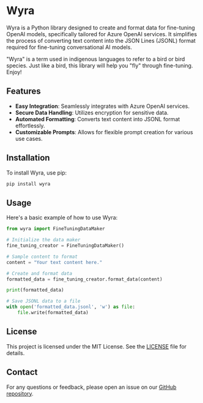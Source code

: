 # Wyra

Wyra is a Python library designed to create and format data for fine-tuning OpenAI models, specifically tailored for Azure OpenAI services. It simplifies the process of converting text content into the JSON Lines (JSONL) format required for fine-tuning conversational AI models.

"Wyra" is a term used in indigenous languages to refer to a bird or bird species. Just like a bird, this library will help you "fly" through fine-tuning. Enjoy!

## Features

- **Easy Integration**: Seamlessly integrates with Azure OpenAI services.
- **Secure Data Handling**: Utilizes encryption for sensitive data.
- **Automated Formatting**: Converts text content into JSONL format effortlessly.
- **Customizable Prompts**: Allows for flexible prompt creation for various use cases.

## Installation

To install Wyra, use pip:

```sh
pip install wyra
```

## Usage

Here's a basic example of how to use Wyra:

```python
from wyra import FineTuningDataMaker

# Initialize the data maker
fine_tuning_creator = FineTuningDataMaker()

# Sample content to format
content = "Your text content here."

# Create and format data
formatted_data = fine_tuning_creator.format_data(content)

print(formatted_data)

# Save JSONL data to a file
with open('formatted_data.jsonl', 'w') as file:
    file.write(formatted_data)
```

## License

This project is licensed under the MIT License. See the [LICENSE](https://github.com/sauloleite/wyra/blob/main/LICENSE) file for details.

## Contact

For any questions or feedback, please open an issue on our [GitHub repository](https://github.com/sauloleite/wyra).

